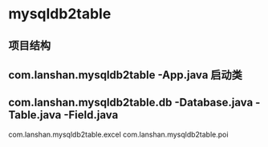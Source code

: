 # mysqldb2table
## 项目结构
com.lanshan.mysqldb2table
  -App.java 启动类
---  
com.lanshan.mysqldb2table.db
  -Database.java
  -Table.java
  -Field.java
---
com.lanshan.mysqldb2table.excel
com.lanshan.mysqldb2table.poi
